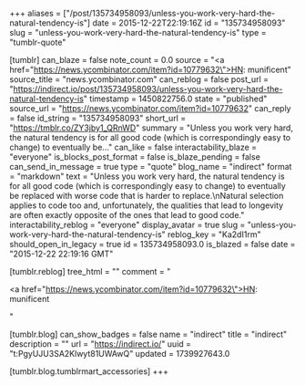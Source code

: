 +++
aliases = ["/post/135734958093/unless-you-work-very-hard-the-natural-tendency-is"]
date = 2015-12-22T22:19:16Z
id = "135734958093"
slug = "unless-you-work-very-hard-the-natural-tendency-is"
type = "tumblr-quote"

[tumblr]
can_blaze = false
note_count = 0.0
source = "<a href=\"https://news.ycombinator.com/item?id=10779632\">HN: munificent</a>"
source_title = "news.ycombinator.com"
can_reblog = false
post_url = "https://indirect.io/post/135734958093/unless-you-work-very-hard-the-natural-tendency-is"
timestamp = 1450822756.0
state = "published"
source_url = "https://news.ycombinator.com/item?id=10779632"
can_reply = false
id_string = "135734958093"
short_url = "https://tmblr.co/ZY3jby1_QRnWD"
summary = "Unless you work very hard, the natural tendency is for all good code (which is correspondingly easy to change) to eventually be..."
can_like = false
interactability_blaze = "everyone"
is_blocks_post_format = false
is_blaze_pending = false
can_send_in_message = true
type = "quote"
blog_name = "indirect"
format = "markdown"
text = "Unless you work very hard, the natural tendency is for all good code (which is correspondingly easy to change) to eventually be replaced with worse code that is harder to replace.\nNatural selection applies to code too and, unfortunately, the qualities that lead to longevity are often exactly opposite of the ones that lead to good code."
interactability_reblog = "everyone"
display_avatar = true
slug = "unless-you-work-very-hard-the-natural-tendency-is"
reblog_key = "Ka2dI1rm"
should_open_in_legacy = true
id = 135734958093.0
is_blazed = false
date = "2015-12-22 22:19:16 GMT"

[tumblr.reblog]
tree_html = ""
comment = "<p><a href=\"https://news.ycombinator.com/item?id=10779632\">HN: munificent</a></p>"

[tumblr.blog]
can_show_badges = false
name = "indirect"
title = "indirect"
description = ""
url = "https://indirect.io/"
uuid = "t:PgyUJU3SA2Klwyt81UWAwQ"
updated = 1739927643.0

[tumblr.blog.tumblrmart_accessories]
+++
